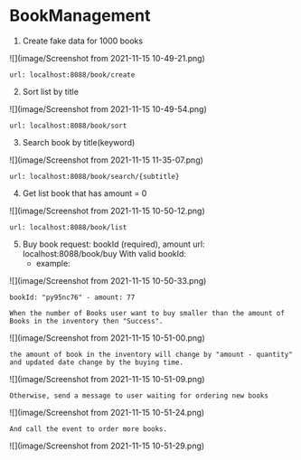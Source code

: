 # BookManagement
1. Create fake data for 1000 books

![](image/Screenshot from 2021-11-15 10-49-21.png)

    url: localhost:8088/book/create
2. Sort list by title

![](image/Screenshot from 2021-11-15 10-49-54.png)

    url: localhost:8088/book/sort
3. Search book by title(keyword)

![](image/Screenshot from 2021-11-15 11-35-07.png)

    url: localhost:8088/book/search/{subtitle}
4. Get list book that has amount = 0

![](image/Screenshot from 2021-11-15 10-50-12.png)

    url: localhost:8088/book/list
5. Buy book
    request: bookId (required), amount
    url: localhost:8088/book/buy
    With valid bookId:
    - example:

![](image/Screenshot from 2021-11-15 10-50-33.png)
   
    bookId: "py95nc76" - amount: 77

    When the number of Books user want to buy smaller than the amount of Books in the inventory then "Success".

![](image/Screenshot from 2021-11-15 10-51-00.png)

    the amount of book in the inventory will change by "amount - quantity" and updated date change by the buying time.

![](image/Screenshot from 2021-11-15 10-51-09.png)

    Otherwise, send a message to user waiting for ordering new books

![](image/Screenshot from 2021-11-15 10-51-24.png)

    And call the event to order more books.

![](image/Screenshot from 2021-11-15 10-51-29.png)
    